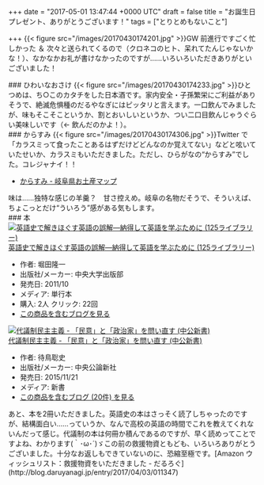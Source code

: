 
+++
date = "2017-05-01 13:47:44 +0000 UTC"
draft = false
title = "お誕生日プレゼント、ありがとうございます！"
tags = ["とりとめもないこと"]

+++
{{< figure src="/images/20170430174201.jpg"  >}}GW 前進行ですごく忙しかった ＆ 次々と送られてくるので（クロネコのヒト、呆れてたんじゃないかな！）、なかなかお礼が書けなかったのですが……いろいろいただきありがといございました！

<div class="section">
    ### ひわいなおさけ
    {{< figure src="/images/20170430174233.jpg"  >}}ひとつめは、ち○このカタチをした日本酒です。家内安全・子孫繁栄にご利益がありそうで、絶滅危惧種のだるやなぎにはピッタリと言えます。一口飲んでみましたが、味もそこそこというか、割とおいしいというか、つい二口目飲んじゃうぐらい美味しいです（← 飲んだのかよ！）。

</div>
<div class="section">
    ### からすみ
    {{< figure src="/images/20170430174306.jpg"  >}}Twitter で「カラスミって食ったことあるはずだけどどんなのか覚えてない」などと呟いていたせいか、カラスミもいただきました。ただし、ひらがなの“からすみ”でした。コレジャナイ！！

<ul>
<li><a href="http://gifu-omiyage.sakura.ne.jp/karasumi.html">からすみ - 岐阜県お土産マップ</a></li>
</ul>味は……独特な感じの羊羹？　甘さ控えめ。岐阜の名物だそうで、そういえば、ちょこっとだけ“ういろう”感がある気もします。

</div>
<div class="section">
    ### 本
    <div class="hatena-asin-detail"><a href="http://www.amazon.co.jp/exec/obidos/ASIN/4805727047/bestylesnet-22/"><img src="https://images-fe.ssl-images-amazon.com/images/I/41acvZkzrZL._SL160_.jpg" class="hatena-asin-detail-image" alt="英語史で解きほぐす英語の誤解―納得して英語を学ぶために (125ライブラリー)" title="英語史で解きほぐす英語の誤解―納得して英語を学ぶために (125ライブラリー)"/></a><div class="hatena-asin-detail-info"><a href="http://www.amazon.co.jp/exec/obidos/ASIN/4805727047/bestylesnet-22/">英語史で解きほぐす英語の誤解―納得して英語を学ぶために (125ライブラリー)</a><ul><li><span class="hatena-asin-detail-label">作者:</span> 堀田隆一</li><li><span class="hatena-asin-detail-label">出版社/メーカー:</span> 中央大学出版部</li><li><span class="hatena-asin-detail-label">発売日:</span> 2011/10</li><li><span class="hatena-asin-detail-label">メディア:</span> 単行本</li><li><span class="hatena-asin-detail-label">購入</span>: 2人 <span class="hatena-asin-detail-label">クリック</span>: 22回</li><li><a href="http://d.hatena.ne.jp/asin/4805727047/bestylesnet-22" target="_blank">この商品を含むブログを見る</a></li></ul></div><div class="hatena-asin-detail-foot"></div></div><div class="hatena-asin-detail"><a href="http://www.amazon.co.jp/exec/obidos/ASIN/4121023471/bestylesnet-22/"><img src="https://images-fe.ssl-images-amazon.com/images/I/41kdISlBoxL._SL160_.jpg" class="hatena-asin-detail-image" alt="代議制民主主義 - 「民意」と「政治家」を問い直す (中公新書)" title="代議制民主主義 - 「民意」と「政治家」を問い直す (中公新書)"/></a><div class="hatena-asin-detail-info"><a href="http://www.amazon.co.jp/exec/obidos/ASIN/4121023471/bestylesnet-22/">代議制民主主義 - 「民意」と「政治家」を問い直す (中公新書)</a><ul><li><span class="hatena-asin-detail-label">作者:</span> 待鳥聡史</li><li><span class="hatena-asin-detail-label">出版社/メーカー:</span> 中央公論新社</li><li><span class="hatena-asin-detail-label">発売日:</span> 2015/11/21</li><li><span class="hatena-asin-detail-label">メディア:</span> 新書</li><li><a href="http://d.hatena.ne.jp/asin/4121023471/bestylesnet-22" target="_blank">この商品を含むブログ (20件) を見る</a></li></ul></div><div class="hatena-asin-detail-foot"></div></div>あと、本を2冊いただきました。英語史の本はさっそく読了しちゃったのですが、結構面白い……っていうか、なんで高校の英語の時間でこれを教えてくれないんだって感じ。代議制の本は何冊か積んであるのですが、早く読めってことですよね、わかります(｀･ω･´)ゞこの前の救援物資ともども、いろいろありがとうございました。十分なお返しもできていないのに、恐縮至極です。[Amazon ウィッシュリスト：救援物資をいただきました - だるろぐ](http://blog.daruyanagi.jp/entry/2017/04/03/011347)

</div>

